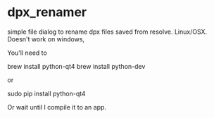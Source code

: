 # dpx_renamer

simple file dialog to rename dpx files saved from resolve. Linux/OSX. Doesn't work on windows, 

You'll need to

brew install python-qt4 
brew install python-dev

 or

sudo pip install python-qt4

Or wait until I compile it to an app.
